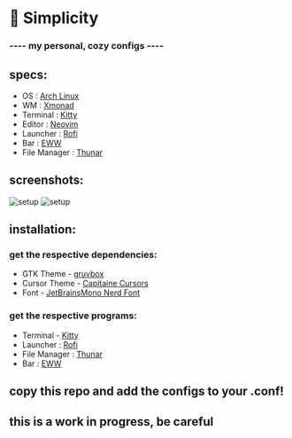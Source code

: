 # 🌿 Simplicity
### ---- my personal, cozy configs ----

## specs:
  - OS : [Arch Linux](https://archlinux.org/)
  - WM : [Xmonad](https://xmonad.org/)
  - Terminal : [Kitty](https://sw.kovidgoyal.net/kitty/)
  - Editor : [Neovim](https://neovim.io/)
  - Launcher : [Rofi](https://github.com/davatorium/rofi)
  - Bar : [EWW](https://github.com/elkowar/eww)
  - File Manager : [Thunar](https://wiki.archlinux.org/title/Thunar)

## screenshots:

![setup](https://media.discordapp.net/attachments/877252078521688124/1020467963511451708/2022-09-16-165500_1920x1080_scrot.png?width=575&height=321)
![setup](https://media.discordapp.net/attachments/877252078521688124/1020090460657696818/vim.png?width=575&height=321)

## installation:

### get the respective dependencies:
- GTK Theme - [gruvbox](https://store.kde.org/p/1681313/)
- Cursor Theme - [Capitaine Cursors](https://www.pling.com/p/1818760)
- Font - [JetBrainsMono Nerd Font](https://github.com/jtbx/jetbrainsmono-nerdfont)

### get the respective programs:
- Terminal - [Kitty](https://sw.kovidgoyal.net/kitty/)
- Launcher : [Rofi](https://github.com/davatorium/rofi)
- File Manager : [Thunar](https://wiki.archlinux.org/title/Thunar)
- Bar : [EWW](https://github.com/elkowar/eww)

## copy this repo and add the configs to your .conf!

## this is a work in progress, be careful

